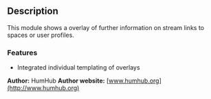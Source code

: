 ## Description

This module shows a overlay of further information on stream links to spaces or user profiles.

### Features

- Integrated individual templating of overlays
 

__Author:__ HumHub
__Author website:__ [www.humhub.org](http://www.humhub.org)



